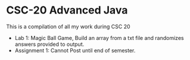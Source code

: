 # CSC-20 Advanced Java
This is a compilation of all my work during CSC 20

- Lab 1: Magic Ball Game, Build an array from a txt file and randomizes answers provided to output.
- Assignment 1: Cannot Post until end of semester.
